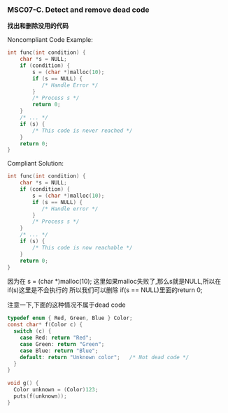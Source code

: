 ### MSC07-C. Detect and remove dead code

**找出和删除没用的代码**

Noncompliant Code Example:

```C
int func(int condition) {
    char *s = NULL;
    if (condition) {
        s = (char *)malloc(10);
        if (s == NULL) {
           /* Handle Error */
        }
        /* Process s */
        return 0;
    }
    /* ... */
    if (s) {
        /* This code is never reached */
    }
    return 0;
}
```

Compliant Solution:

```C
int func(int condition) {
    char *s = NULL;
    if (condition) {
        s = (char *)malloc(10);
        if (s == NULL) {
           /* Handle error */
        }
        /* Process s */
    }
    /* ... */
    if (s) {
        /* This code is now reachable */
    }
    return 0;
}
```

因为在 s = (char *)malloc(10); 这里如果malloc失败了,那么s就是NULL,所以在if(s)这里是不会执行的
所以我们可以删除 if(s == NULL)里面的return 0;

注意一下,下面的这种情况不属于dead code

```C 
typedef enum { Red, Green, Blue } Color;
const char* f(Color c) {
  switch (c) {
    case Red: return "Red";
    case Green: return "Green";
    case Blue: return "Blue";
    default: return "Unknown color";   /* Not dead code */
  }
}
 
void g() {
  Color unknown = (Color)123;
  puts(f(unknown));
}
```


